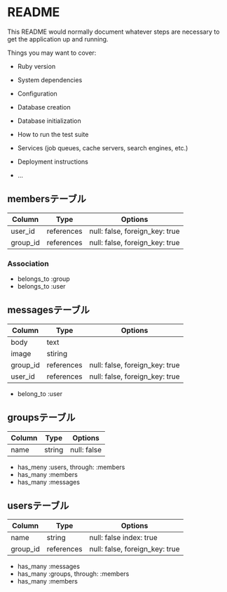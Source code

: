 # README

This README would normally document whatever steps are necessary to get the
application up and running.

Things you may want to cover:

* Ruby version

* System dependencies

* Configuration

* Database creation

* Database initialization

* How to run the test suite

* Services (job queues, cache servers, search engines, etc.)

* Deployment instructions

* ...

## membersテーブル

|Column|Type|Options|
|------|----|-------|
|user_id|references|null: false, foreign_key: true|
|group_id|references|null: false, foreign_key: true|

### Association
- belongs_to :group
- belongs_to :user

## messagesテーブル

|Column|Type|Options|
|------|----|-------|
|body|text|
|image|stiring|
|group_id|references|null: false, foreign_key: true|
|user_id|references|null: false, foreign_key: true|

- belong_to :user

## groupsテーブル

|Column|Type|Options|
|------|----|-------|
|name|string|null: false|

- has_meny :users, through: :members
- has_many :members
- has_many :messages

## usersテーブル

|Column|Type|Options|
|------|----|-------|
|name|string|null: false index: true|
|group_id|references|null: false, foreign_key: true|

- has_many :messages
- has_many :groups, through: :members
- has_many :members



